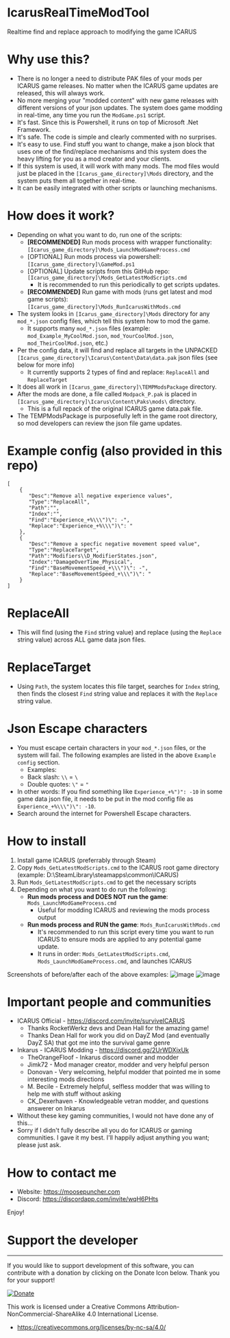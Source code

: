# IcarusRealTimeModTool
Realtime find and replace approach to modifying the game ICARUS

# Why use this?
- There is no longer a need to distribute PAK files of your mods per ICARUS game releases. No matter when the ICARUS game updates are released, this will always work.
- No more merging your "modded content" with new game releases with different versions of your json updates. The system does game modding in real-time, any time you run the `ModGame.ps1` script.
- It's fast. Since this is Powershell, it runs on top of Microsoft .Net Framework.
- It's safe. The code is simple and clearly commented with no surprises.
- It's easy to use. Find stuff you want to change, make a json block that uses one of the find/replace mechanisms and this system does the heavy lifting for you as a mod creator and your clients.
- If this system is used, it will work with many mods. The mod files would just be placed in the `[Icarus_game_directory]\Mods` directory, and the system puts them all together in real-time.
- It can be easily integrated with other scripts or launching mechanisms.

# How does it work?
- Depending on what you want to do, run one of the scripts:
   - **[RECOMMENDED]** Run mods process with wrapper functionality: `[Icarus_game_directory]\Mods_LaunchModGameProcess.cmd`
   - [OPTIONAL] Run mods process via powershell: `[Icarus_game_directory]\GameMod.ps1`
   - [OPTIONAL] Update scripts from this GitHub repo: `[Icarus_game_directory]\Mods_GetLatestModScripts.cmd`
      - It is recommended to run this periodically to get scripts updates.
   - **[RECOMMENDED]** Run game with mods (runs get latest and mod game scripts): `[Icarus_game_directory]\Mods_RunIcarusWithMods.cmd`
- The system looks in `[Icarus_game_directory]\Mods` directory for any `mod_*.json` config files, which tell this system how to mod the game.
   - It supports many `mod_*.json` files (example: `mod_Example_MyCoolMod.json`, `mod_YourCoolMod.json`, `mod_TheirCoolMod.json`, etc.)
- Per the config data, it will find and replace all targets in the UNPACKED `[Icarus_game_directory]\Icarus\Content\Data\data.pak` json files (see below for more info)
   - It currently supports 2 types of find and replace: `ReplaceAll` and `ReplaceTarget`
- It does all work in `[Icarus_game_directory]\TEMPModsPackage` directory.
- After the mods are done, a file called `Modpack_P.pak` is placed in `[Icarus_game_directory]\Icarus\Content\Paks\mods\` directory.
   - This is a full repack of the original ICARUS game data.pak file.
- The TEMPModsPackage is purposefully left in the game root directory, so mod developers can review the json file game updates.

# Example config (also provided in this repo)
```
[
    {
       "Desc":"Remove all negative experience values",
       "Type":"ReplaceAll",
       "Path":"",
       "Index":"",
       "Find":"Experience_+%\\\")\": -",
       "Replace":"Experience_+%\\\")\": "
    },
    {
       "Desc":"Remove a specfic negative movement speed value",
       "Type":"ReplaceTarget",
       "Path":"Modifiers\\D_ModifierStates.json",
       "Index":"DamageOverTime_Physical",
       "Find":"BaseMovementSpeed_+\\\")\": -",
       "Replace":"BaseMovementSpeed_+\\\")\": "
    }
]
```

# ReplaceAll
- This will find (using the `Find` string value) and replace (using the `Replace` string value) across ALL game data json files.

# ReplaceTarget
- Using `Path`, the system locates this file target, searches for `Index` string, then finds the closest `Find` string value and replaces it with the `Replace` string value.

# Json Escape characters
- You must escape certain characters in your `mod_*.json` files, or the system will fail. The following examples are listed in the above `Example config` section.
   - Examples:
   - Back slash: `\\` = `\`
   - Double quotes: `\"` = `"`
- In other words: If you find something like `Experience_+%")": -10` in some game data json file, it needs to be put in the mod config file as `Experience_+%\\\")\": -10`.
- Search around the internet for Powershell Escape characters.

# How to install
1. Install game ICARUS (preferrably through Steam)
2. Copy `Mods_GetLatestModScripts.cmd` to the ICARUS root game directory (example: D:\SteamLibrary\steamapps\common\ICARUS)
3. Run `Mods_GetLatestModScripts.cmd` to get the necessary scripts
3. Depending on what you want to do run the following:
   - **Run mods process and DOES NOT run the game**: `Mods_LaunchModGameProcess.cmd`
      - Useful for modding ICARUS and reviewing the mods process output
   - **Run mods process and RUN the game**: `Mods_RunIcarusWithMods.cmd`
      - It's recommended to run this script every time you want to run ICARUS to ensure mods are applied to any potential game update.
	  - It runs in order: `Mods_GetLatestModScripts.cmd`, `Mods_LaunchModGameProcess.cmd`, and launches ICARUS

Screenshots of before/after each of the above examples:
![image](https://user-images.githubusercontent.com/4725943/212524939-86b0315c-bc20-4194-b4af-a6714dd8bfb5.png)
![image](https://user-images.githubusercontent.com/4725943/212524955-284675ff-a7e9-4cd2-95b7-895b3e67c213.png)

# Important people and communities
- ICARUS Official - https://discord.com/invite/surviveICARUS
   - Thanks RocketWerkz devs and Dean Hall for the amazing game!
   - Thanks Dean Hall for work you did on DayZ Mod (and eventually DayZ SA) that got me into the survival game genre
- Inkarus - ICARUS Modding - https://discord.gg/2UrWDXjxUk
   - TheOrangeFloof - Inkarus discord owner and modder
   - Jimk72 - Mod manager creator, modder and very helpful person
   - Donovan - Very welcoming, helpful modder that pointed me in some interesting mods directions
   - M. Becile - Extremely helpful, selfless modder that was willing to help me with stuff without asking
   - CK_Dexerhaven - Knowledgeable vetran modder, and questions answerer on Inkarus
- Without these key gaming communities, I would not have done any of this...
- Sorry if I didn't fully describe all you do for ICARUS or gaming communities. I gave it my best. I'll happily adjust anything you want; please just ask.

# How to contact me
- Website: https://moosepuncher.com
- Discord: https://discordapp.com/invite/wqH6PHts

Enjoy!

# Support the developer
---
If you would like to support development of this software, you can contribute with a donation by clicking on the Donate Icon below. Thank you for your support!

[![Donate](https://www.paypalobjects.com/en_US/i/btn/btn_donate_LG.gif)](https://www.paypal.com/cgi-bin/webscr?cmd=_s-xclick&hosted_button_id=PXV8MLB5KR5WG)


This work is licensed under a Creative Commons Attribution-NonCommercial-ShareAlike 4.0 International License.
  - https://creativecommons.org/licenses/by-nc-sa/4.0/
